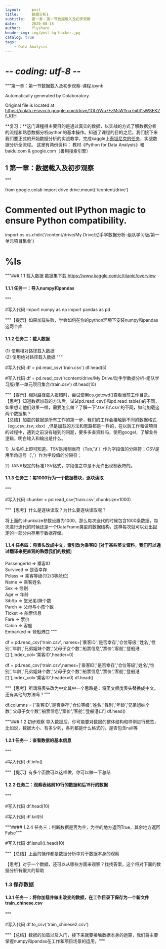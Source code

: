 ```yaml
---
layout:     post
title:      数据分析1
subtitle:   第一章：第一节数据载入及初步观察
date:       2020-08-18
author:     flyshare
header-img: img/post-bg-hacker.jpg
catalog: true
tags:
    - Data Analysis
---
```



# -*- coding: utf-8 -*-
"""第一章：第一节数据载入及初步观察-课程.ipynb

Automatically generated by Colaboratory.

Original file is located at
    https://colab.research.google.com/drive/1OtZjWu7FzMsWYoa7oi0l1sWSEK2f_KfH

**复习：**这门课程得主要目的是通过真实的数据，以实战的方式了解数据分析的流程和熟悉数据分析python的基本操作。知道了课程的目的之后，我们接下来我们要正式的开始数据分析的实战教学，完成kaggle上[泰坦尼克的任务](https://www.kaggle.com/c/titanic/overview)，实战数据分析全流程。
这里有两份资料：
教材《Python for Data Analysis》和 baidu.com &
google.com（善用搜索引擎）

## 1 第一章：数据载入及初步观察
"""

from google.colab import drive
drive.mount('/content/drive')

# Commented out IPython magic to ensure Python compatibility.
import os
os.chdir('/content/drive/My Drive/动手学数据分析-组队学习版/第一单元项目集合')
# %ls

"""### 1.1 载入数据
数据集下载 https://www.kaggle.com/c/titanic/overview

#### 1.1.1 任务一：导入numpy和pandas
"""

#写入代码
import numpy as np
import pandas as pd

"""【提示】如果加载失败，学会如何在你的python环境下安装numpy和pandas这两个库

#### 1.1.2 任务二：载入数据
(1) 使用相对路径载入数据  
(2) 使用绝对路径载入数据
"""

#写入代码
df = pd.read_csv('train.csv')
df.head(5)

#写入代码
df = pd.read_csv('/content/drive/My Drive/动手学数据分析-组队学习版/第一单元项目集合/train.csv')
df.head(10)

"""【提示】相对路径载入报错时，尝试使用os.getcwd()查看当前工作目录。  
【思考】知道数据加载的方法后，试试pd.read_csv()和pd.read_table()的不同，如果想让他们效果一样，需要怎么做？了解一下'.tsv'和'.csv'的不同，如何加载这两个数据集？  
【总结】加载的数据是所有工作的第一步，我们的工作会接触到不同的数据格式（eg:.csv;.tsv;.xlsx）,但是加载的方法和思路都是一样的，在以后工作和做项目的过程中，遇到之前没有碰到的问题，要多多查资料吗，使用googel，了解业务逻辑，明白输入和输出是什么。

1）从名称上即可知道，TSV是用制表符（Tab,'\t'）作为字段值的分隔符；CSV是用半角逗号（','）作为字段值的分隔符；

2）IANA规定的标准TSV格式，字段值之中是不允许出现制表符的。

#### 1.1.3 任务三：每1000行为一个数据模块，逐块读取
"""

#写入代码
chunker = pd.read_csv('train.csv',chunksize=1000)

"""【思考】什么是逐块读取？为什么要逐块读取呢？

将上面的chunksize参数设置为1000，那么每次迭代的时候包含1000条数据，每次进行迭代的时候还是一个DataFrame类型的数据结构，这样每次就可以划出固定的一部分内存用于数据存储。

#### 1.1.4 任务四：将表头改成中文，索引改为乘客ID [对于某些英文资料，我们可以通过翻译来更直观的熟悉我们的数据]
PassengerId => 乘客ID  
Survived    => 是否幸存   
Pclass      => 乘客等级(1/2/3等舱位)  
Name        => 乘客姓名  
Sex         => 性别                 
Age         => 年龄                 
SibSp       => 堂兄弟/妹个数  
Parch       => 父母与小孩个数  
Ticket      => 船票信息             
Fare        => 票价                
Cabin       => 客舱                
Embarked    => 登船港口
"""

df = pd.read_csv('train.csv', names=['乘客ID','是否幸存','仓位等级','姓名','性别','年龄','兄弟姐妹个数','父母子女个数','船票信息','票价','客舱','登船港口'],index_col='乘客ID',header=0)

df = pd.read_csv('train.csv',names=['乘客ID','是否幸存','仓位等级','姓名','性别','年龄','兄弟姐妹个数','父母子女个数','船票信息','票价','客舱','登船港口'],index_col='乘客ID',header=0)
df.head()

"""【思考】所谓将表头改为中文其中一个思路是：将英文额度表头替换成中文。还有其他的方法吗？"""

df.columns = ['乘客ID','是否幸存','仓位等级','姓名','性别','年龄','兄弟姐妹个数','父母子女个数','船票信息','票价','客舱','登船港口']
df.head()

"""### 1.2 初步观察
导入数据后，你可能要对数据的整体结构和样例进行概览，比如说，数据大小、有多少列，各列都是什么格式的，是否包含null等

#### 1.2.1 任务一：查看数据的基本信息
"""

#写入代码
df.info()

"""【提示】有多个函数可以这样做，你可以做一下总结

#### 1.2.2 任务二：观察表格前10行的数据和后15行的数据
"""

#写入代码
df.head(10)

#写入代码
df.tail(5)

"""#### 1.2.4 任务三：判断数据是否为空，为空的地方返回True，其余地方返回False"""

#写入代码
df.isnull().head(10)

"""【总结】上面的操作都是数据分析中对于数据本身的观察

【思考】对于一个数据，还可以从哪些方面来观察？找找答案，这个将对下面的数据分析有很大的帮助

### 1.3 保存数据

#### 1.3.1 任务一：将你加载并做出改变的数据，在工作目录下保存为一个新文件train_chinese.csv
"""

#写入代码
df.to_csv('train_chinese2.csv')

"""【总结】数据的加载以及入门，接下来就要接触数据本身的运算，我们将主要掌握numpy和pandas在工作和项目场景的运用。"""